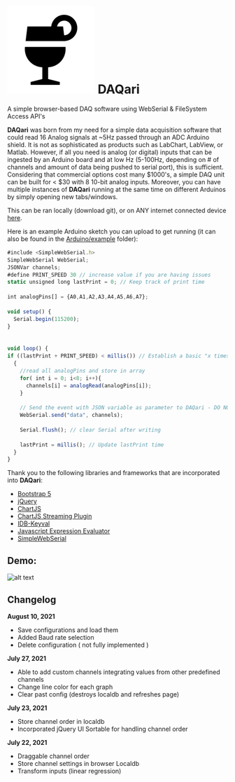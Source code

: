 # ![DAQari](https://github.com/nravanelli/DAQari/blob/main/images/logo.svg) DAQari

A simple browser-based DAQ software using WebSerial &amp; FileSystem Access API's

**DAQari** was born from my need for a simple data acquisition software that could read 16 Analog signals at ~5Hz passed through an ADC Arduino shield. It is not as sophisticated as products such as LabChart, LabView, or Matlab. However, if all you need is analog (or digital) inputs that can be ingested by an Arduino board and at low Hz (5-100Hz, depending on # of channels and amount of data being pushed to serial port), this is sufficient. Considering that commercial options cost many $1000's, a simple DAQ unit can be built for < $30 with 8 10-bit analog inputs. Moreover, you can have multiple instances of **DAQari** running at the same time on different Arduinos by simply opening new tabs/windows.

This can be ran locally (download git), or on ANY internet connected device [here](https://nravanelli.github.io/DAQari/).

Here is an example Arduino sketch you can upload to get running (it can also be found in the [Arduino/example](./Arduino/example) folder):
```javascript
#include <SimpleWebSerial.h>
SimpleWebSerial WebSerial;
JSONVar channels;
#define PRINT_SPEED 30 // increase value if you are having issues
static unsigned long lastPrint = 0; // Keep track of print time

int analogPins[] = {A0,A1,A2,A3,A4,A5,A6,A7};

void setup() {
  Serial.begin(115200);
}


void loop() {
if ((lastPrint + PRINT_SPEED) < millis()) // Establish a basic "x times per second" routine.
  {
    //read all analogPins and store in array
    for( int i = 0; i<8; i++){
      channels[i] = analogRead(analogPins[i]);
    }

    // Send the event with JSON variable as parameter to DAQari - DO NOT REMOVE "data". DAQari is listening for that string to be sent, this triggers new data
    WebSerial.send("data", channels);

    Serial.flush(); // clear Serial after writing

    lastPrint = millis(); // Update lastPrint time
  }
}
```

Thank you to the following libraries and frameworks that are incorporated into **DAQari**:

- [Bootstrap 5](https://getbootstrap.com/)
- [jQuery](https://jquery.com/)
- [ChartJS](https://www.chartjs.org/)
- [ChartJS Streaming Plugin](https://nagix.github.io/chartjs-plugin-streaming/latest/)
- [IDB-Keyval](https://github.com/jakearchibald/idb-keyval)
- [Javascript Expression Evaluator](https://github.com/silentmatt/expr-eval)
- [SimpleWebSerial](https://fmgrafikdesign.gitbook.io/simplewebserial/)


## Demo:

![alt text](https://github.com/nravanelli/DAQari/blob/main/images/DAQariV1.gif)

Changelog
------
__August 10, 2021__
- Save configurations and load them
- Added Baud rate selection
- Delete configuration ( not fully implemented )

__July 27, 2021__
- Able to add custom channels integrating values from other predefined channels
- Change line color for each graph
- Clear past config (destroys localdb and refreshes page)

__July 23, 2021__
- Store channel order in localdb
- Incorporated jQuery UI Sortable for handling channel order

__July 22, 2021__
- Draggable channel order
- Store channel settings in browser Localdb
- Transform inputs (linear regression)

